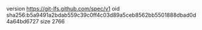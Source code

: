 version https://git-lfs.github.com/spec/v1
oid sha256:b5a9491a2bdab559c39c0ff4c03d89a5ceb8562bb5501888dbad0d4a64bd6727
size 2766
